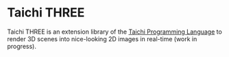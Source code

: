 Taichi THREE
============

Taichi THREE is an extension library of the [Taichi Programming Language](https://github.com/taichi-dev/taichi) to render 3D scenes into nice-looking 2D images in real-time (work in progress).